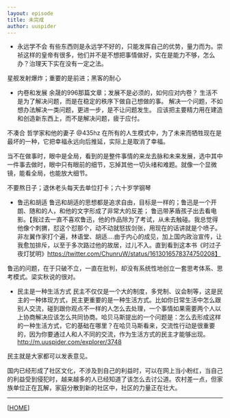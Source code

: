 ```yaml
---
layout: episode
title: 未完成
author: uuspider
---
```

- 永远学不会
有些东西则是永远学不好的，只能发挥自己的优势，量力而为。崇祯这样的皇帝有很多，他们并不是不想把事情做好，实在是能力不够，怎么办？治理天下实在没有一定之法。

星舰发射爆炸；重要的是前进；黑客的耐心


- 内卷和发展
余晟的996那篇文章；发展不是必须的，如何应对内卷？
生活不是为了解决问题，而是在稳定的秩序下做自己想做的事。
解决一个问题，不如想办法解决一类问题，更进一步，是不让问题发生。
应该把主要精力用在建造和创造新东西上，而不是解决问题，疲于应付。


不凑合
哲学家和他的妻子
@435hz
在所有的人生模式中，为了未来而牺牲现在是最坏的一种，它把幸福永远向后推延，实际上是取消了幸福。

当不在做事时，眼中是全局，看到的是整件事情的来龙去脉和未来发展，选中其中一件事去做时，眼中只有眼前的细节，忘掉其他一切头绪和难题。就像一个显微镜，能看全局，也能放大细节。

不要熬日子；退休老头每天去单位打卡；六十岁学钢琴

- 鲁迅和胡适
鲁迅和胡适的思想都是追求自由，目标是一样的；鲁迅是一个开朗、随和的人，和他的文字形成了非常大的反差；
鲁迅带茅盾孩子出去看电影。【我过去一直不喜欢鲁迅，他的作品除为了考试，从未去触碰。我总觉得他像个刺猬，怼这个怼那个，动不动就怒拔剑张，用现在的话讲就是个喷子。非左翼作家打个遍，林语堂、胡适….由于内心的成见，加上国内政治宣传，让我愈加排斥，以至于多次路过他的故居，过儿不入。直到看到这本书《时过子夜灯犹明》https://twitter.com/ChunruW/status/1613016578374750208】

鲁迅的问题，在于只破不立，一直在批判，却没有系统性地创立一套思考体系、思考模式。梁实秋说的很对。


- 民主是一种生活方式
民主不仅仅是一个大的制度，多党制、议会制等，这是民主的一种体现方式，民主更重要的是一种生活方式。比如你日常生活中怎么跟别人交流，碰到跟你观点不一样的人怎么去处理，一个事情如果需要两个人以上协商解决应该怎么共同协商。哈贝马斯提出的一个问题是：怎么去形成这样的一种生活方式，它的基础在哪里？在哈贝马斯看来，交流性行动是很重要的，因为你要通过人和人不同的交流，作为生活方式的民主才能够出现。
http://m.uuspider.com/explorer/3748

民主就是大家都可以发表意见。

国内已经形成了社区文化，不涉及到自己的利益时，可以在网上当小粉红，当自己的利益受到侵犯时，越来越多的人已经知道了该怎么去讨公道。农村差一点，但家族单位正在瓦解，家庭分散到新的社区中，社区的力量正在壮大。



***

[[HOME][episode]]

[episode]:http://about.uuspider.com/2019/06/02/episodeindex.html
[ref01]:https://www.zhihu.com/question/49688722/answer/1260631557

